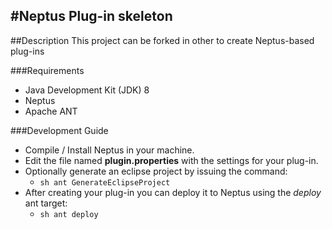 ﻿#Neptus Plug-in skeleton
----
##Description
This project can be forked in other to create Neptus-based plug-ins

###Requirements
* Java Development Kit (JDK) 8
* Neptus
* Apache ANT  

###Development Guide
* Compile / Install Neptus in your machine.
* Edit the file named **plugin.properties** with the settings for your plug-in.
* Optionally generate an eclipse project by issuing the command:
   * `sh ant GenerateEclipseProject`
* After creating your plug-in you can deploy it to Neptus using the *deploy* ant target:
   * `sh ant deploy`

